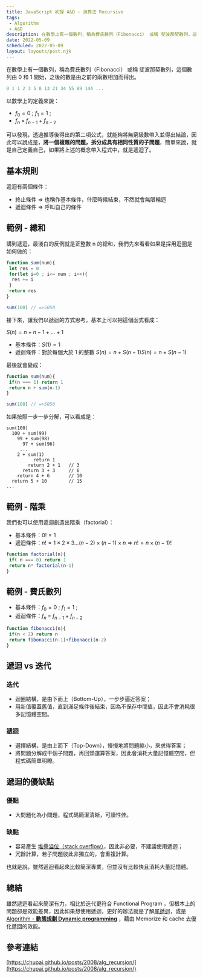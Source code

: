 ```yaml
---
title: JavaScript 初探 A&D - 演算法 Recursive
tags:
 - Algorithm
 - A&D
description: 在數學上有一個數列，稱為費氏數列（Fibonacci） 或稱 斐波那契數列，這個數列由 0 和 1 開始，之後的數是由之前的兩數相加而得出
date: 2022-05-09
scheduled: 2022-05-09
layout: layouts/post.njk
---
```


在數學上有一個數列，稱為費氏數列（Fibonacci） 或稱 斐波那契數列，這個數列由 0 和 1 開始，之後的數是由之前的兩數相加而得出。

```jsx
0 1 1 2 3 5 8 13 21 34 55 89 144 ... 
```

以數學上的定義來說：

- $f_0 = 0$ ; $f_1=1$ ;
- $f_n\;=\;f_{n-1}\;+\;f_{n-2}$

可以發現，透過推導後得出的第二項公式，就能夠將無窮級數帶入並得出結論，因此可以說成是，**將一個複雜的問題，拆分成具有相同性質的子問題**，簡單來說，就是自己定義自己，如果將上述的概念帶入程式中，就是遞迴了。

## 基本規則

遞迴有兩個條件：

- 終止條件 ⇒ 也稱作基本條件，什麼時候結束，不然就會無限輪迴
- 遞迴條件 ⇒ 呼叫自己的條件

## 範例 - 總和

講到遞迴，最淺白的反例就是正整數 n 的總和，我們先來看看如果是採用迴圈是如何做的：

```jsx
function sum(num){
 let res = 0
 for(let i=0 ; i<= num ; i++){
  res += i
 }
 return res
}

sum(100) // =>5050
```

接下來，讓我們以遞迴的方式思考，基本上可以把這個函式看成：

$S(n)=n+n−1+…+1$

- 基本條件：$S(1)=1$
- 遞迴條件：對於每個大於 1 的整數  $S(n) = n + S(n - 1)S(n)=n+S(n−1)$

最後就會變成：

```jsx
function sum(num){
 if(n === 1) return 1
 return n + sum(n-1)
}

sum(100) // =>5050
```

如果按照一步一步分解，可以看成是：

```
sum(100)
  100 + sum(99)
    99 + sum(98)
      97 + sum(96)
     ...
    2 + sum(1)
          return 1
        return 2 + 1   // 3
      return 3 + 3     // 6
    return 4 + 6       // 10
  return 5 + 10        // 15
...
```

## 範例 - 階乘

我們也可以使用遞迴創造出階乘（factorial）：

- 基本條件：$0! = 1$
- 遞迴條件：$n!=1×2×3…(n−2)×(n−1)×n$  ⇒  $n!=n×(n−1)!$

```jsx
function factorial(n){
 if( n === 0) return 1
 return n* factorial(n-1)
}
```

## 範例 - 費氏數列

- 基本條件：$f_0 = 0$ ; $f_1=1$ ;
- 遞迴條件：$f_n\;=\;f_{n-1}\;+\;f_{n-2}$

```jsx
function fibonacci(n){
 if(n < 2) return n
 return fibonacci(n-1)+fibonacci(n-2)
}
```

## 遞迴 vs 迭代

### 迭代

- 迴圈結構，是由下而上（Bottom-Up），一步步逼近答案；
- 用新值覆蓋舊值，直到滿足條件後結束，因為不保存中間值，因此不會消耗很多記憶體空間。

### 遞迴

- 選擇結構，是由上而下（Top-Down），慢慢地將問題縮小，來求得答案；
- 將問題分解成干個子問題，再回頭運算答案，因此會消耗大量記憶體空間，但程式碼簡單明瞭。

## 遞迴的優缺點

### 優點

- 大問題化為小問題，程式碼簡潔清晰，可讀性佳。

### 缺點

- 容易產生 [堆疊溢位（stack overflow）](https://zh.wikipedia.org/wiki/%E5%A0%86%E7%96%8A%E6%BA%A2%E4%BD%8D)，因此非必要，不建議使用遞迴；
- 冗餘計算，若子問題彼此非獨立的，會重複計算。

也就是說，雖然遞迴看起來比較簡潔專業，但並沒有比較快且消耗大量記憶體。

## 總結

雖然遞迴看起來簡潔有力，相比於迭代更符合 Functional Program ，但根本上的問題卻是效能差異，因此如果想使用遞迴，更好的辦法就是了解[尾遞迴](https://zhuanlan.zhihu.com/p/36587160)，或是 [Algorithm - ****動態規劃 Dynamic programming****](https://www.notion.so/Algorithm-Dynamic-programming-7ebf4e690e7e4174a7dc07d873ff933f) ，藉由 Memorize 和 cache 去優化遞回的效能。

## 參考連結

[https://chupai.github.io/posts/2008/alg_recursion/](https://chupai.github.io/posts/2008/alg_recursion/)
